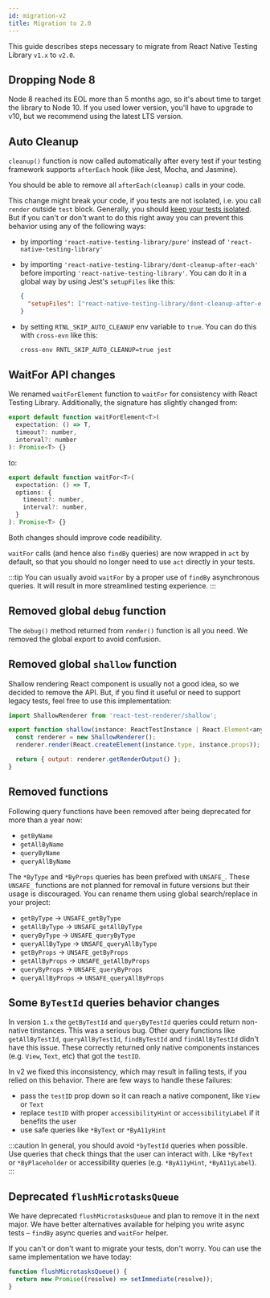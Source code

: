 ```yaml
---
id: migration-v2
title: Migration to 2.0
---
```


This guide describes steps necessary to migrate from React Native Testing Library `v1.x` to `v2.0`.

## Dropping Node 8

Node 8 reached its EOL more than 5 months ago, so it's about time to target the library to Node 10. If you used lower version, you'll have to upgrade to v10, but we recommend using the latest LTS version.

## Auto Cleanup

`cleanup()` function is now called automatically after every test if your testing framework supports `afterEach` hook (like Jest, Mocha, and Jasmine).

You should be able to remove all `afterEach(cleanup)` calls in your code.

This change might break your code, if you tests are not isolated, i.e. you call `render` outside `test` block. Generally, you should [keep your tests isolated](https://kentcdodds.com/blog/test-isolation-with-react). But if you can't or don't want to do this right away you can prevent this behavior using any of the following ways:

- by importing `'react-native-testing-library/pure'` instead of `'react-native-testing-library'`
- by importing `'react-native-testing-library/dont-cleanup-after-each'` before importing `'react-native-testing-library'`. You can do it in a global way by using Jest's `setupFiles` like this:

  ```json
  {
    "setupFiles": ["react-native-testing-library/dont-cleanup-after-each"];
  }
  ```

- by setting `RTNL_SKIP_AUTO_CLEANUP` env variable to `true`. You can do this with `cross-evn` like this:

  ```sh
  cross-env RNTL_SKIP_AUTO_CLEANUP=true jest
  ```

## WaitFor API changes

We renamed `waitForElement` function to `waitFor` for consistency with React Testing Library. Additionally, the signature has slightly changed from:

```jsx
export default function waitForElement<T>(
  expectation: () => T,
  timeout?: number,
  interval?: number
): Promise<T> {}
```

to:

```jsx
export default function waitFor<T>(
  expectation: () => T,
  options: {
    timeout?: number,
    interval?: number,
  }
): Promise<T> {}
```

Both changes should improve code readibility.

`waitFor` calls (and hence also `findBy` queries) are now wrapped in `act` by default, so that you should no longer need to use `act` directly in your tests.

:::tip
You can usually avoid `waitFor` by a proper use of `findBy` asynchronous queries. It will result in more streamlined testing experience.
:::

## Removed global `debug` function

The `debug()` method returned from `render()` function is all you need. We removed the global export to avoid confusion.

## Removed global `shallow` function

Shallow rendering React component is usually not a good idea, so we decided to remove the API. But, if you find it useful or need to support legacy tests, feel free to use this implementation:

```js
import ShallowRenderer from 'react-test-renderer/shallow';

export function shallow(instance: ReactTestInstance | React.Element<any>) {
  const renderer = new ShallowRenderer();
  renderer.render(React.createElement(instance.type, instance.props));

  return { output: renderer.getRenderOutput() };
}
```

## Removed functions

Following query functions have been removed after being deprecated for more than a year now:

- `getByName`
- `getAllByName`
- `queryByName`
- `queryAllByName`

The `*ByType` and `*ByProps` queries has been prefixed with `UNSAFE_`. These `UNSAFE_` functions are not planned for removal in future versions but their usage is discouraged. You can rename them using global search/replace in your project:

- `getByType` -> `UNSAFE_getByType`
- `getAllByType` -> `UNSAFE_getAllByType`
- `queryByType` -> `UNSAFE_queryByType`
- `queryAllByType` -> `UNSAFE_queryAllByType`
- `getByProps` -> `UNSAFE_getByProps`
- `getAllByProps` -> `UNSAFE_getAllByProps`
- `queryByProps` -> `UNSAFE_queryByProps`
- `queryAllByProps` -> `UNSAFE_queryAllByProps`

## Some `ByTestId` queries behavior changes

In version `1.x` the `getByTestId` and `queryByTestId` queries could return non-native tinstances. This was a serious bug. Other query functions like `getAllByTestId`, `queryAllByTestId`, `findByTestId` and `findAllByTestId` didn't have this issue. These correctly returned only native components instances (e.g. `View`, `Text`, etc) that got the `testID`.

In v2 we fixed this inconsistency, which may result in failing tests, if you relied on this behavior. There are few ways to handle these failures:

- pass the `testID` prop down so it can reach a native component, like `View` or `Text`
- replace `testID` with proper `accessibilityHint` or `accessibilityLabel` if it benefits the user
- use safe queries like `*ByText` or `*ByA11yHint`

:::caution
In general, you should avoid `*byTestId` queries when possible. Use queries that check things that the user can interact with. Like `*ByText` or `*ByPlaceholder` or accessibility queries (e.g. `*ByA11yHint`, `*ByA11yLabel`).
:::

## Deprecated `flushMicrotasksQueue`

We have deprecated `flushMicrotasksQueue` and plan to remove it in the next major. We have better alternatives available for helping you write async tests – `findBy` async queries and `waitFor` helper.

If you can't or don't want to migrate your tests, don't worry. You can use the same implementation we have today:

```js
function flushMicrotasksQueue() {
  return new Promise((resolve) => setImmediate(resolve));
}
```
